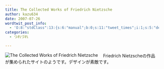 ```yaml
---
title: The Collected Works of Friedrich Nietzsche
author: kazu634
date: 2007-07-26
wordtwit_post_info:
  - 'O:8:"stdClass":13:{s:6:"manual";b:0;s:11:"tweet_times";i:1;s:5:"delay";i:0;s:7:"enabled";i:1;s:10:"separation";s:2:"60";s:7:"version";s:3:"3.7";s:14:"tweet_template";b:0;s:6:"status";i:2;s:6:"result";a:0:{}s:13:"tweet_counter";i:2;s:13:"tweet_log_ids";a:1:{i:0;i:3099;}s:9:"hash_tags";a:0:{}s:8:"accounts";a:1:{i:0;s:7:"kazu634";}}'
categories:
  - つれづれ

---
```

<div class="section">
<p>
<a href="http://www.davemckay.co.uk/philosophy/nietzsche/" onclick="__gaTracker('send', 'event', 'outbound-article', 'http://www.davemckay.co.uk/philosophy/nietzsche/', '');" target="_blank"><img align="left" alt="The Collected Works of Friedrich Nietzsche" src="http://img.simpleapi.net/small/http://www.davemckay.co.uk/philosophy/nietzsche/" border="0" /></a>
</p>
  
<p>
    　Friedrich Nietzscheの作品が集められたサイトのようです。デザインが素敵です。
</p>
</div>
